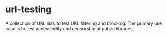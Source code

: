 # url-testing
A collection of URL lists to test URL filtering and blocking. The primary use case is to test accessibility and censorship at public libraries. 
